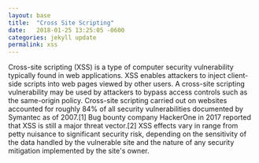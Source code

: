 ```yaml
---
layout: base
title:  "Cross Site Scripting"
date:   2018-01-25 13:25:05 -0600
categories: jekyll update
permalink: xss
---
```

Cross-site scripting (XSS) is a type of computer security vulnerability typically found in web applications. XSS enables attackers to inject client-side scripts into web pages viewed by other users. A cross-site scripting vulnerability may be used by attackers to bypass access controls such as the same-origin policy. Cross-site scripting carried out on websites accounted for roughly 84% of all security vulnerabilities documented by Symantec as of 2007.[1] Bug bounty company HackerOne in 2017 reported that XSS is still a major threat vector.[2] XSS effects vary in range from petty nuisance to significant security risk, depending on the sensitivity of the data handled by the vulnerable site and the nature of any security mitigation implemented by the site's owner.